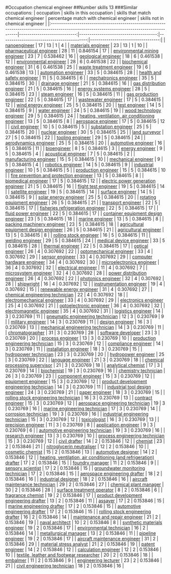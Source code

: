 #Occupation chemical engineer
##Number skills 13
###Similar occupations:
| occupation                                                                                                                                  |   skills in this occupation |   skills that match chemical engineer |   percentage match with chemical engineer |   skills not in chemical engineer |
|:--------------------------------------------------------------------------------------------------------------------------------------------|----------------------------:|--------------------------------------:|------------------------------------------:|----------------------------------:|
| [nanoengineer](nanoengineer.md)                                                                                                             |                          17 |                                    13 |                                  1        |                                 4 |
| [materials engineer](materials_engineer.md)                                                                                                 |                          23 |                                    13 |                                  1        |                                10 |
| [pharmaceutical engineer](pharmaceutical_engineer.md)                                                                                       |                          28 |                                    11 |                                  0.846154 |                                17 |
| [environmental mining engineer](environmental_mining_engineer.md)                                                                           |                          23 |                                     7 |                                  0.538462 |                                16 |
| [geological engineer](geological_engineer.md)                                                                                               |                          18 |                                     6 |                                  0.461538 |                                12 |
| [environmental engineer](environmental_engineer.md)                                                                                         |                          28 |                                     6 |                                  0.461538 |                                22 |
| [biochemical engineer](biochemical_engineer.md)                                                                                             |                          31 |                                     6 |                                  0.461538 |                                25 |
| [waste treatment engineer](waste_treatment_engineer.md)                                                                                     |                          19 |                                     6 |                                  0.461538 |                                13 |
| [automation engineer](automation_engineer.md)                                                                                               |                          33 |                                     5 |                                  0.384615 |                                28 |
| [health and safety engineer](health_and_safety_engineer.md)                                                                                 |                          11 |                                     5 |                                  0.384615 |                                 6 |
| [mechatronics engineer](mechatronics_engineer.md)                                                                                           |                          35 |                                     5 |                                  0.384615 |                                30 |
| [drainage engineer](drainage_engineer.md)                                                                                                   |                          21 |                                     5 |                                  0.384615 |                                16 |
| [gas distribution engineer](gas_distribution_engineer.md)                                                                                   |                          21 |                                     5 |                                  0.384615 |                                16 |
| [energy systems engineer](energy_systems_engineer.md)                                                                                       |                          28 |                                     5 |                                  0.384615 |                                23 |
| [steam engineer](steam_engineer.md)                                                                                                         |                          16 |                                     5 |                                  0.384615 |                                11 |
| [gas production engineer](gas_production_engineer.md)                                                                                       |                          22 |                                     5 |                                  0.384615 |                                17 |
| [wastewater engineer](wastewater_engineer.md)                                                                                               |                          17 |                                     5 |                                  0.384615 |                                12 |
| [wind energy engineer](wind_energy_engineer.md)                                                                                             |                          25 |                                     5 |                                  0.384615 |                                20 |
| [test engineer](test_engineer.md)                                                                                                           |                          14 |                                     5 |                                  0.384615 |                                 9 |
| [water engineer](water_engineer.md)                                                                                                         |                          24 |                                     5 |                                  0.384615 |                                19 |
| [wood technology engineer](wood_technology_engineer.md)                                                                                     |                          29 |                                     5 |                                  0.384615 |                                24 |
| [heating, ventilation, air conditioning engineer](heating,_ventilation,_air_conditioning_engineer.md)                                       |                          13 |                                     5 |                                  0.384615 |                                 8 |
| [aerospace engineer](aerospace_engineer.md)                                                                                                 |                          17 |                                     5 |                                  0.384615 |                                12 |
| [civil engineer](civil_engineer.md)                                                                                                         |                          10 |                                     5 |                                  0.384615 |                                 5 |
| [substation engineer](substation_engineer.md)                                                                                               |                          25 |                                     5 |                                  0.384615 |                                20 |
| [nuclear engineer](nuclear_engineer.md)                                                                                                     |                          30 |                                     5 |                                  0.384615 |                                25 |
| [land surveyor](land_surveyor.md)                                                                                                           |                          27 |                                     5 |                                  0.384615 |                                22 |
| [tooling engineer](tooling_engineer.md)                                                                                                     |                          29 |                                     5 |                                  0.384615 |                                24 |
| [aerodynamics engineer](aerodynamics_engineer.md)                                                                                           |                          25 |                                     5 |                                  0.384615 |                                20 |
| [automotive engineer](automotive_engineer.md)                                                                                               |                          16 |                                     5 |                                  0.384615 |                                11 |
| [bioengineer](bioengineer.md)                                                                                                               |                           8 |                                     5 |                                  0.384615 |                                 3 |
| [energy engineer](energy_engineer.md)                                                                                                       |                           9 |                                     5 |                                  0.384615 |                                 4 |
| [acoustical engineer](acoustical_engineer.md)                                                                                               |                           7 |                                     5 |                                  0.384615 |                                 2 |
| [manufacturing engineer](manufacturing_engineer.md)                                                                                         |                          15 |                                     5 |                                  0.384615 |                                10 |
| [mechanical engineer](mechanical_engineer.md)                                                                                               |                           9 |                                     5 |                                  0.384615 |                                 4 |
| [robotics engineer](robotics_engineer.md)                                                                                                   |                          14 |                                     5 |                                  0.384615 |                                 9 |
| [industrial engineer](industrial_engineer.md)                                                                                               |                          10 |                                     5 |                                  0.384615 |                                 5 |
| [production engineer](production_engineer.md)                                                                                               |                          15 |                                     5 |                                  0.384615 |                                10 |
| [fire prevention and protection engineer](fire_prevention_and_protection_engineer.md)                                                       |                          13 |                                     5 |                                  0.384615 |                                 8 |
| [biomedical engineer](biomedical_engineer.md)                                                                                               |                          17 |                                     5 |                                  0.384615 |                                12 |
| [electric power generation engineer](electric_power_generation_engineer.md)                                                                 |                          21 |                                     5 |                                  0.384615 |                                16 |
| [flight test engineer](flight_test_engineer.md)                                                                                             |                          19 |                                     5 |                                  0.384615 |                                14 |
| [satellite engineer](satellite_engineer.md)                                                                                                 |                          19 |                                     5 |                                  0.384615 |                                14 |
| [surface engineer](surface_engineer.md)                                                                                                     |                          14 |                                     5 |                                  0.384615 |                                 9 |
| [solar energy engineer](solar_energy_engineer.md)                                                                                           |                          25 |                                     5 |                                  0.384615 |                                20 |
| [rotating equipment engineer](rotating_equipment_engineer.md)                                                                               |                          26 |                                     5 |                                  0.384615 |                                21 |
| [transport engineer](transport_engineer.md)                                                                                                 |                          22 |                                     5 |                                  0.384615 |                                17 |
| [fisheries refrigeration engineer](fisheries_refrigeration_engineer.md)                                                                     |                          22 |                                     5 |                                  0.384615 |                                17 |
| [fluid power engineer](fluid_power_engineer.md)                                                                                             |                          22 |                                     5 |                                  0.384615 |                                17 |
| [container equipment design engineer](container_equipment_design_engineer.md)                                                               |                          23 |                                     5 |                                  0.384615 |                                18 |
| [marine engineer](marine_engineer.md)                                                                                                       |                          13 |                                     5 |                                  0.384615 |                                 8 |
| [packing machinery engineer](packing_machinery_engineer.md)                                                                                 |                          23 |                                     5 |                                  0.384615 |                                18 |
| [agricultural equipment design engineer](agricultural_equipment_design_engineer.md)                                                         |                          26 |                                     5 |                                  0.384615 |                                21 |
| [agricultural engineer](agricultural_engineer.md)                                                                                           |                          13 |                                     5 |                                  0.384615 |                                 8 |
| [rolling stock engineer](rolling_stock_engineer.md)                                                                                         |                          16 |                                     5 |                                  0.384615 |                                11 |
| [welding engineer](welding_engineer.md)                                                                                                     |                          29 |                                     5 |                                  0.384615 |                                24 |
| [medical device engineer](medical_device_engineer.md)                                                                                       |                          33 |                                     5 |                                  0.384615 |                                28 |
| [thermal engineer](thermal_engineer.md)                                                                                                     |                          22 |                                     5 |                                  0.384615 |                                17 |
| [optical engineer](optical_engineer.md)                                                                                                     |                          26 |                                     4 |                                  0.307692 |                                22 |
| [optomechanical engineer](optomechanical_engineer.md)                                                                                       |                          33 |                                     4 |                                  0.307692 |                                29 |
| [sensor engineer](sensor_engineer.md)                                                                                                       |                          33 |                                     4 |                                  0.307692 |                                29 |
| [computer hardware engineer](computer_hardware_engineer.md)                                                                                 |                          34 |                                     4 |                                  0.307692 |                                30 |
| [microelectronics engineer](microelectronics_engineer.md)                                                                                   |                          36 |                                     4 |                                  0.307692 |                                32 |
| [electrical engineer](electrical_engineer.md)                                                                                               |                          11 |                                     4 |                                  0.307692 |                                 7 |
| [microsystem engineer](microsystem_engineer.md)                                                                                             |                          32 |                                     4 |                                  0.307692 |                                28 |
| [power distribution engineer](power_distribution_engineer.md)                                                                               |                          26 |                                     4 |                                  0.307692 |                                22 |
| [photonics engineer](photonics_engineer.md)                                                                                                 |                          32 |                                     4 |                                  0.307692 |                                28 |
| [shipwright](shipwright.md)                                                                                                                 |                          16 |                                     4 |                                  0.307692 |                                12 |
| [instrumentation engineer](instrumentation_engineer.md)                                                                                     |                          19 |                                     4 |                                  0.307692 |                                15 |
| [renewable energy engineer](renewable_energy_engineer.md)                                                                                   |                          31 |                                     4 |                                  0.307692 |                                27 |
| [chemical engineering technician](chemical_engineering_technician.md)                                                                       |                          22 |                                     4 |                                  0.307692 |                                18 |
| [electromechanical engineer](electromechanical_engineer.md)                                                                                 |                          33 |                                     4 |                                  0.307692 |                                29 |
| [electronics engineer](electronics_engineer.md)                                                                                             |                          25 |                                     4 |                                  0.307692 |                                21 |
| [optoelectronic engineer](optoelectronic_engineer.md)                                                                                       |                          36 |                                     4 |                                  0.307692 |                                32 |
| [electromagnetic engineer](electromagnetic_engineer.md)                                                                                     |                          35 |                                     4 |                                  0.307692 |                                31 |
| [logistics engineer](logistics_engineer.md)                                                                                                 |                          14 |                                     3 |                                  0.230769 |                                11 |
| [pneumatic engineering technician](pneumatic_engineering_technician.md)                                                                     |                          12 |                                     3 |                                  0.230769 |                                 9 |
| [military engineer](military_engineer.md)                                                                                                   |                          14 |                                     3 |                                  0.230769 |                                11 |
| [design engineer](design_engineer.md)                                                                                                       |                          16 |                                     3 |                                  0.230769 |                                13 |
| [mechanical engineering technician](mechanical_engineering_technician.md)                                                                   |                          14 |                                     3 |                                  0.230769 |                                11 |
| [chromatographer](chromatographer.md)                                                                                                       |                          31 |                                     3 |                                  0.230769 |                                28 |
| [software developer](software_developer.md)                                                                                                 |                          23 |                                     3 |                                  0.230769 |                                20 |
| [process engineer](process_engineer.md)                                                                                                     |                          13 |                                     3 |                                  0.230769 |                                10 |
| [production engineering technician](production_engineering_technician.md)                                                                   |                          15 |                                     3 |                                  0.230769 |                                12 |
| [compliance engineer](compliance_engineer.md)                                                                                               |                          14 |                                     3 |                                  0.230769 |                                11 |
| [installation engineer](installation_engineer.md)                                                                                           |                          18 |                                     3 |                                  0.230769 |                                15 |
| [hydropower technician](hydropower_technician.md)                                                                                           |                          23 |                                     3 |                                  0.230769 |                                20 |
| [hydropower engineer](hydropower_engineer.md)                                                                                               |                          25 |                                     3 |                                  0.230769 |                                22 |
| [language engineer](language_engineer.md)                                                                                                   |                          21 |                                     3 |                                  0.230769 |                                18 |
| [chemical processing supervisor](chemical_processing_supervisor.md)                                                                         |                          21 |                                     3 |                                  0.230769 |                                18 |
| [analytical chemist](analytical_chemist.md)                                                                                                 |                          17 |                                     3 |                                  0.230769 |                                14 |
| [biochemist](biochemist.md)                                                                                                                 |                          19 |                                     3 |                                  0.230769 |                                16 |
| [chemistry technician](chemistry_technician.md)                                                                                             |                          26 |                                     3 |                                  0.230769 |                                23 |
| [component engineer](component_engineer.md)                                                                                                 |                          15 |                                     3 |                                  0.230769 |                                12 |
| [equipment engineer](equipment_engineer.md)                                                                                                 |                          15 |                                     3 |                                  0.230769 |                                12 |
| [product development engineering technician](product_development_engineering_technician.md)                                                 |                          14 |                                     3 |                                  0.230769 |                                11 |
| [industrial tool design engineer](industrial_tool_design_engineer.md)                                                                       |                          24 |                                     3 |                                  0.230769 |                                21 |
| [paper engineer](paper_engineer.md)                                                                                                         |                          18 |                                     3 |                                  0.230769 |                                15 |
| [rolling stock engineering technician](rolling_stock_engineering_technician.md)                                                             |                          16 |                                     3 |                                  0.230769 |                                13 |
| [contract engineer](contract_engineer.md)                                                                                                   |                          15 |                                     3 |                                  0.230769 |                                12 |
| [aerospace engineering technician](aerospace_engineering_technician.md)                                                                     |                          19 |                                     3 |                                  0.230769 |                                16 |
| [marine engineering technician](marine_engineering_technician.md)                                                                           |                          17 |                                     3 |                                  0.230769 |                                14 |
| [corrosion technician](corrosion_technician.md)                                                                                             |                          19 |                                     3 |                                  0.230769 |                                16 |
| [industrial engineering technician](industrial_engineering_technician.md)                                                                   |                          15 |                                     3 |                                  0.230769 |                                12 |
| [toxicologist](toxicologist.md)                                                                                                             |                          16 |                                     3 |                                  0.230769 |                                13 |
| [precision engineer](precision_engineer.md)                                                                                                 |                          11 |                                     3 |                                  0.230769 |                                 8 |
| [application engineer](application_engineer.md)                                                                                             |                           9 |                                     3 |                                  0.230769 |                                 6 |
| [automotive engineering technician](automotive_engineering_technician.md)                                                                   |                          19 |                                     3 |                                  0.230769 |                                16 |
| [research engineer](research_engineer.md)                                                                                                   |                          13 |                                     3 |                                  0.230769 |                                10 |
| [process engineering technician](process_engineering_technician.md)                                                                         |                          15 |                                     3 |                                  0.230769 |                                12 |
| [civil drafter](civil_drafter.md)                                                                                                           |                          14 |                                     2 |                                  0.153846 |                                12 |
| [chemist](chemist.md)                                                                                                                       |                          23 |                                     2 |                                  0.153846 |                                21 |
| [nitroglycerin neutraliser](nitroglycerin_neutraliser.md)                                                                                   |                          12 |                                     2 |                                  0.153846 |                                10 |
| [cosmetic chemist](cosmetic_chemist.md)                                                                                                     |                          15 |                                     2 |                                  0.153846 |                                13 |
| [automotive designer](automotive_designer.md)                                                                                               |                          14 |                                     2 |                                  0.153846 |                                12 |
| [heating, ventilation, air conditioning (and refrigeration) drafter](heating,_ventilation,_air_conditioning_(and_refrigeration)_drafter.md) |                          17 |                                     2 |                                  0.153846 |                                15 |
| [foundry manager](foundry_manager.md)                                                                                                       |                          11 |                                     2 |                                  0.153846 |                                 9 |
| [sensory scientist](sensory_scientist.md)                                                                                                   |                          17 |                                     2 |                                  0.153846 |                                15 |
| [groundwater monitoring technician](groundwater_monitoring_technician.md)                                                                   |                          17 |                                     2 |                                  0.153846 |                                15 |
| [aerospace engineering drafter](aerospace_engineering_drafter.md)                                                                           |                          18 |                                     2 |                                  0.153846 |                                16 |
| [industrial designer](industrial_designer.md)                                                                                               |                          18 |                                     2 |                                  0.153846 |                                16 |
| [aircraft maintenance technician](aircraft_maintenance_technician.md)                                                                       |                          29 |                                     2 |                                  0.153846 |                                27 |
| [chemical plant manager](chemical_plant_manager.md)                                                                                         |                          30 |                                     2 |                                  0.153846 |                                28 |
| [surface treatment operator](surface_treatment_operator.md)                                                                                 |                           8 |                                     2 |                                  0.153846 |                                 6 |
| [fragrance chemist](fragrance_chemist.md)                                                                                                   |                          19 |                                     2 |                                  0.153846 |                                17 |
| [product development engineering drafter](product_development_engineering_drafter.md)                                                       |                          13 |                                     2 |                                  0.153846 |                                11 |
| [assayer](assayer.md)                                                                                                                       |                          17 |                                     2 |                                  0.153846 |                                15 |
| [marine engineering drafter](marine_engineering_drafter.md)                                                                                 |                          17 |                                     2 |                                  0.153846 |                                15 |
| [automotive engineering drafter](automotive_engineering_drafter.md)                                                                         |                          17 |                                     2 |                                  0.153846 |                                15 |
| [rolling stock engineering drafter](rolling_stock_engineering_drafter.md)                                                                   |                          16 |                                     2 |                                  0.153846 |                                14 |
| [maintenance and repair engineer](maintenance_and_repair_engineer.md)                                                                       |                          21 |                                     2 |                                  0.153846 |                                19 |
| [naval architect](naval_architect.md)                                                                                                       |                          10 |                                     2 |                                  0.153846 |                                 8 |
| [synthetic materials engineer](synthetic_materials_engineer.md)                                                                             |                          19 |                                     2 |                                  0.153846 |                                17 |
| [environmental technician](environmental_technician.md)                                                                                     |                          16 |                                     2 |                                  0.153846 |                                14 |
| [metallurgical manager](metallurgical_manager.md)                                                                                           |                          13 |                                     2 |                                  0.153846 |                                11 |
| [pipeline engineer](pipeline_engineer.md)                                                                                                   |                          19 |                                     2 |                                  0.153846 |                                17 |
| [aircraft maintenance engineer](aircraft_maintenance_engineer.md)                                                                           |                          31 |                                     2 |                                  0.153846 |                                29 |
| [material stress analyst](material_stress_analyst.md)                                                                                       |                          21 |                                     2 |                                  0.153846 |                                19 |
| [patent engineer](patent_engineer.md)                                                                                                       |                          14 |                                     2 |                                  0.153846 |                                12 |
| [calculation engineer](calculation_engineer.md)                                                                                             |                          12 |                                     2 |                                  0.153846 |                                10 |
| [textile, leather and footwear researcher](textile,_leather_and_footwear_researcher.md)                                                     |                          20 |                                     2 |                                  0.153846 |                                18 |
| [embalmer](embalmer.md)                                                                                                                     |                          11 |                                     2 |                                  0.153846 |                                 9 |
| [engineering lecturer](engineering_lecturer.md)                                                                                             |                          23 |                                     2 |                                  0.153846 |                                21 |
| [civil engineering technician](civil_engineering_technician.md)                                                                             |                          18 |                                     2 |                                  0.153846 |                                16 |
